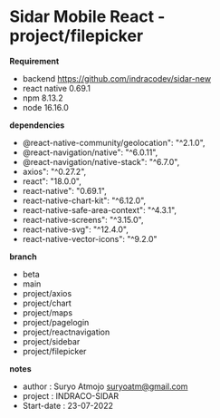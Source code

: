 # Sidar Mobile React - project/filepicker

**Requirement**
- backend <https://github.com/indracodev/sidar-new>
- react native 0.69.1
- npm 8.13.2
- node 16.16.0

**dependencies**
- @react-native-community/geolocation": "^2.1.0",
- @react-navigation/native": "^6.0.11",
- @react-navigation/native-stack": "^6.7.0",
- axios": "^0.27.2",
- react": "18.0.0",
- react-native": "0.69.1",
- react-native-chart-kit": "^6.12.0",
- react-native-safe-area-context": "^4.3.1",
- react-native-screens": "^3.15.0",
- react-native-svg": "^12.4.0",
- react-native-vector-icons": "^9.2.0"

**branch** 
- beta
- main
- project/axios
- project/chart
- project/maps
- project/pagelogin
- project/reactnavigation
- project/sidebar
- project/filepicker

**notes**
- author : Suryo Atmojo <suryoatm@gmail.com>
- project : INDRACO-SIDAR
- Start-date : 23-07-2022
